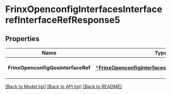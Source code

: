 # FrinxOpenconfigInterfacesInterfacerefInterfaceRefResponse5

## Properties
Name | Type | Description | Notes
------------ | ------------- | ------------- | -------------
**FrinxOpenconfigQosinterfaceRef** | [***FrinxOpenconfigInterfacesInterfacerefInterfaceRef**](frinx.openconfig.interfaces.interfaceref.InterfaceRef.md) |  | [optional] [default to null]

[[Back to Model list]](../README.md#documentation-for-models) [[Back to API list]](../README.md#documentation-for-api-endpoints) [[Back to README]](../README.md)


